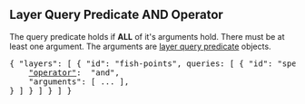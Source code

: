 ## Layer Query Predicate AND Operator

The query predicate holds if **ALL** of it's arguments hold.
There must be at least one argument.
The arguments are [layer query predicate](#layer-query-predicate) objects.

<pre>
{ "layers": [ { "id": "fish-points", queries: [ { "id": "species", predicate: {
    <a href="#operator-layer-query-predicate"   >"operator"</a>:  "and",
    "arguments": [ ... ],
} ] } ] } ] }
</pre>

